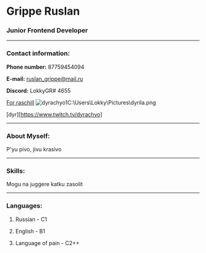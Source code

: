 # Grippe Ruslan

### Junior Frontend Developer

----------

### Contact information:

**Phone number:** 87759454094 

**E-mail:** ruslan_grippe@mail.ru

**Discord:** LokkyGR# 4655

[For raschill](dyr) ![dyrachyo1](C:\Users\Lokky\Pictures\dyrila.png)C:\Users\Lokky\Pictures\dyrila.png

[dyr][https://www.twitch.tv/dyrachyo]

-----------

### About Myself:

P'yu pivo, jivu krasivo 

---------

### Skills:

Mogu na juggere katku zasolit

---------

### Languages:

1. Russian - C1

2. English - B1

3. Language of pain - C2++